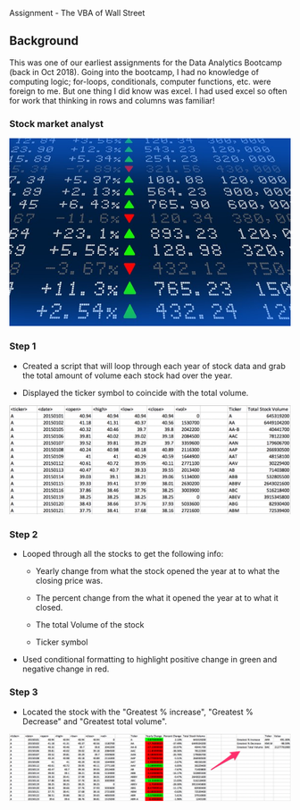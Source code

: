 ﻿Assignment - The VBA of Wall Street

## Background

This was one of our earliest assignments for the Data Analytics Bootcamp (back in Oct 2018). Going into the bootcamp, I had no knowledge of computing logic; for-loops, conditionals, computer functions, etc. were foreign to me. But one thing I did know was excel. I had used excel so often for work that thinking in rows and columns was familiar!


### Stock market analyst

![stock Market](Images/stockmarket.jpg)

### Step 1

* Created a script that will loop through each year of stock data and grab the total amount of volume each stock had over the year.

* Displayed the ticker symbol to coincide with the total volume.

![easy_solution](Images/easy_solution.png)

### Step 2

* Looped through all the stocks to get the following info:

  * Yearly change from what the stock opened the year at to what the closing price was.

  * The percent change from the what it opened the year at to what it closed.

  * The total Volume of the stock

  * Ticker symbol

* Used conditional formatting to highlight positive change in green and negative change in red.


### Step 3

* Located the stock with the "Greatest % increase", "Greatest % Decrease" and "Greatest total volume".

![hard_solution](Images/hard_solution.png)

